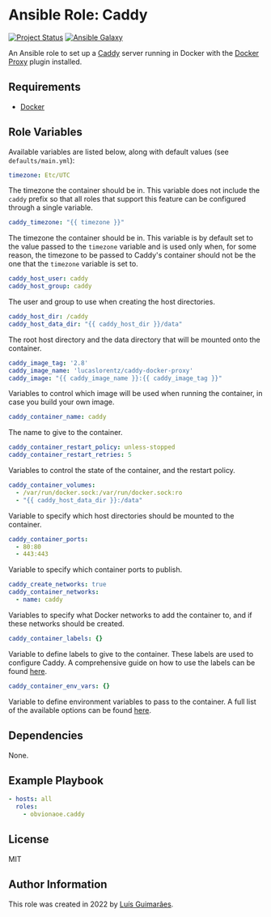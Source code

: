 # Ansible Role: Caddy

[![Project Status](https://www.repostatus.org/badges/latest/active.svg)](https://www.repostatus.org/#active)
[![Ansible Galaxy](https://img.shields.io/ansible/role/57668)](https://galaxy.ansible.com/obvionaoe/caddy)

An Ansible role to set up a [Caddy](https://caddyserver.com/) server running in Docker with the [Docker Proxy](https://github.com/lucaslorentz/caddy-docker-proxy) plugin installed.

## Requirements

- [Docker](https://docker.io)

## Role Variables

Available variables are listed below, along with default values (see `defaults/main.yml`):

```yaml
timezone: Etc/UTC
```

The timezone the container should be in. This variable does not include the `caddy` prefix so that all roles that support this feature can be configured through a single variable.

```yaml
caddy_timezone: "{{ timezone }}"
```

The timezone the container should be in. This variable is by default set to the value passed to the `timezone` variable and is used only when, for some reason, the timezone to be passed to Caddy's container should not be the one that the `timezone` variable is set to.

```yaml
caddy_host_user: caddy
caddy_host_group: caddy
```

The user and group to use when creating the host directories.

```yaml
caddy_host_dir: /caddy
caddy_host_data_dir: "{{ caddy_host_dir }}/data"
```

The root host directory and the data directory that will be mounted onto the container.

```yaml
caddy_image_tag: '2.8'
caddy_image_name: 'lucaslorentz/caddy-docker-proxy'
caddy_image: "{{ caddy_image_name }}:{{ caddy_image_tag }}"
```

Variables to control which image will be used when running the container, in case you build your own image.

```yaml
caddy_container_name: caddy
```

The name to give to the container.

```yaml
caddy_container_restart_policy: unless-stopped
caddy_container_restart_retries: 5
```

Variables to control the state of the container, and the restart policy.

```yaml
caddy_container_volumes:
  - /var/run/docker.sock:/var/run/docker.sock:ro
  - "{{ caddy_host_data_dir }}:/data"
```

Variable to specify which host directories should be mounted to the container.

```yaml
caddy_container_ports:
  - 80:80
  - 443:443
```

Variable to specify which container ports to publish.

```yaml
caddy_create_networks: true
caddy_container_networks:
  - name: caddy
```

Variables to specify what Docker networks to add the container to, and if these networks should be created.

```yaml
caddy_container_labels: {}
```

Variable to define labels to give to the container. These labels are used to configure Caddy. A comprehensive guide on how to use the labels can be found [here](https://github.com/lucaslorentz/caddy-docker-proxy#caddy-cli).

```yaml
caddy_container_env_vars: {}
```

Variable to define environment variables to pass to the container. A full list of the available options can be found [here](https://github.com/lucaslorentz/caddy-docker-proxy#caddy-cli). 

## Dependencies

None.

## Example Playbook

```yaml
- hosts: all
  roles:
    - obvionaoe.caddy
```

## License

MIT


## Author Information

This role was created in 2022 by [Luís Guimarâes](https://obvionaoe.dev).
